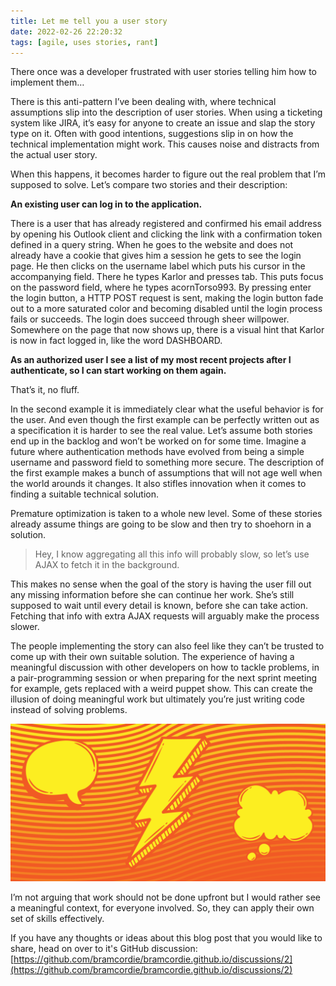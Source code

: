 ```yaml
---
title: Let me tell you a user story
date: 2022-02-26 22:20:32
tags: [agile, uses stories, rant]
---
```


There once was a developer frustrated with user stories telling him how to implement them… 

There is this anti-pattern I’ve been dealing with, where technical assumptions slip into the description of user stories. When using a ticketing system like JIRA, it’s easy for anyone to create an issue and slap the story type on it. Often with good intentions, suggestions slip in on how the technical implementation might work. This causes noise and distracts from the actual user story. 

When this happens, it becomes harder to figure out the real problem that I’m supposed to solve. Let’s compare two stories and their description: 
 
__An existing user can log in to the application.__

There is a user that has already registered and confirmed his email address by opening his Outlook client and clicking the link with a confirmation token defined in a query string. 
When he goes to the website and does not already have a cookie that gives him a session he gets to see the login page. 
He then clicks on the username label which puts his cursor in the accompanying field. There he types Karlor and presses tab. This puts focus on the password field, where he types acornTorso993. By pressing enter the login button, a HTTP POST request is sent, making the login button fade out to a more saturated color and becoming disabled until the login process fails or succeeds. The login does succeed through sheer willpower. Somewhere on the page that now shows up, there is a visual hint that Karlor is now in fact logged in, like the word DASHBOARD. 


__As an authorized user I see a list of my most recent projects after I authenticate, so I can start working on them again.__

That’s it, no fluff. 

In the second example it is immediately clear what the useful behavior is for the user. And even though the first example can be perfectly written out as a specification it is harder to see the real value. Let’s assume both stories end up in the backlog and won’t be worked on for some time. Imagine a future where authentication methods have evolved from being a simple username and password field to something more secure. The description of the first example makes a bunch of assumptions that will not age well when the world arounds it changes. It also stifles innovation when it comes to finding a suitable technical solution. 

Premature optimization is taken to a whole new level. Some of these stories already assume things are going to be slow and then try to shoehorn in a solution.  

> Hey, I know aggregating all this info will probably slow, so let’s use AJAX to fetch it in the background.  
 
This makes no sense when the goal of the story is having the user fill out any missing information before she can continue her work. She’s still supposed to wait until every detail is known, before she can take action. Fetching that info with extra AJAX requests will arguably make the process slower. 

The people implementing the story can also feel like they can’t be trusted to come up with their own suitable solution. The experience of having a meaningful discussion with other developers on how to tackle problems, in a pair-programming session or when preparing for the next sprint meeting for example, gets replaced with a weird puppet show. This can create the illusion of doing meaningful work but ultimately you’re just writing code instead of solving problems. 

![speech bubbles](/images/story-bubbles.png)

I’m not arguing that work should not be done upfront but I would rather see a meaningful context, for everyone involved. So, they can apply their own set of skills effectively.

If you have any thoughts or ideas about this blog post that you would like to share, head on over to it's GitHub discussion:
[https://github.com/bramcordie/bramcordie.github.io/discussions/2](https://github.com/bramcordie/bramcordie.github.io/discussions/2)
